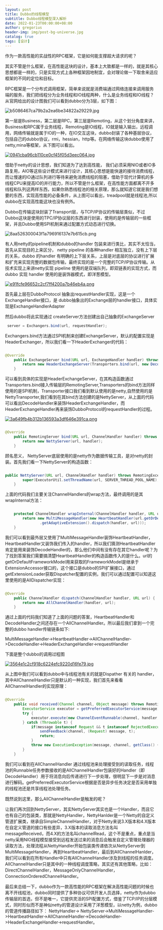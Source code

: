 ```yaml
---
layout: post
title: Dubbo的线程模型
subtitle: Dubbo线程模型深入解析
date: 2022-01-23T00:00:00+08:00
author: gregorius
header-img: img/post-bg-universe.jpg
catalog: true
tags: [设计]
---
```


作为一款高性能的实战性的RPC框架，它是如何能支撑超大请求的呢？

其实不管是什么框架，在高性能这块的设计，基本上大致都是一样的，就是其核心思想都是一样的，只是实现方式上各种框架因地制宜，会对理论做一下取舍来适应框架的不同的定位和目标。

RPC框架是一个分布式调用框架，简单来说就是消费端通过网络连接来调用服务端的服务，我们把线程分为业务线程和IO线程两种，什么是业务线程和IO线程？从官网给出的设计图我们可以看到dubbo分为3层，如下图：

![b5086467ca79b2a2ea6be34822a29229.jpg](https://www.gpic.xyz:8090/images/2022/01/22/b5086467ca79b2a2ea6be34822a29229.jpg)

第一层是Business，第二层是RPC，第三层是Remoting，从这个划分角度来讲，Business和RPC属于业务线程，Remoting是IO线程，IO就是输入输出，远程调用，网络传输就是属于IO的一种，在IO交互这块，dubbo封装了各种基层协议，包括自己的dubbo协议，rmi，hessian，http等。在网络传输这块dubbo使用了netty,mina等框架，从下图可以看出。

[![0941cba96cb110ce0cf45f05d3eec064.jpg](https://www.gpic.xyz:8090/images/2022/01/22/0941cba96cb110ce0cf45f05d3eec064.jpg)](https://www.gpic.xyz:8090/image/dNlaA)

借助于netty的设计思想，我们知道为了达到高性能，
我们必须采用NIO或者IO多路复用，AIO等这些设计模式来进行设计，其核心思想是能快速的接待消费线程，而让慢速的IO通过队列进行等待来避免消费线程的阻塞，借助于现代计算机的多线程CPU来提高IO的并行能力，所以不管是什么框架，在高性能方面都离不开多线程和队列这两样东西，如果你熟悉线程池的相关原理，那么就知道它就是我们想要的东西，实现高性能的必备条件，从上图可以看出，treadpool就是线程池,所以dubbo在实现高性能这块也没有例外。

Dubbo在传输这块封装了Transport层，与TCP/IP协议的传输层类似，不过Dubbo这块是使用的TPC/IP协议层的东西进行封装，使用的是传输层的一些框架，并且Dubbo使用SPI机制来通过配置方式动态进行切换。

![8aa526300043f1a796916137e7b615cb.png](https://www.gpic.xyz:8090/images/2022/01/23/8aa526300043f1a796916137e7b615cb.png)

有人用netty的pipeline机制和dubbo的handler 包装来进行类比，其实不太恰当，首先从实现目的上来区分， netty pipeline 的各种handler 相互独立，没有上下层的关系，dubbo 的handler 有明确的上下层关系，上层是对底层的协议进行扩展和扩充来实现完整的数据包传输，最终实现的是一个完整的TCP/IP协议传输。从技术实现上来讲netty实现 pipeline 使用的是双端队列，即双链表的实现方式，而 dubbo 实现 handler 使用的是装饰器模式，即洋葱模型。

[![e91fcfe96652c2cf7ff4200a7b46eb4a.png](https://www.gpic.xyz:8090/images/2022/02/05/e91fcfe96652c2cf7ff4200a7b46eb4a.png)](https://www.gpic.xyz:8090/image/Rsfnl)

首先最上层在DubboProtocol 抽象出requestHandler实现，这是一个ExchangeHandler接口，是 dubbo抽象出的Exchange层的handler接口，具体实现是ExchangeHandlerAdapter

然后dubbo将此实现通过 createServer方法创建出自己抽象的ExchangeServer

``` java
 server = Exchangers.bind(url, requestHandler);
```

Exchangers.bind方法通过SPI机制来创建ExchangeServer，默认的配置实现是HeaderExchanger，所以我们看一下HeaderExchanger的代码：

``` java

@Override
    public ExchangeServer bind(URL url, ExchangeHandler handler) throws RemotingException {
        return new HeaderExchangeServer(Transporters.bind(url, new DecodeHandler(new HeaderExchangeHandler(handler))));
    }

```
可以看到具体的实现是HeaderExchangeServer，在其构造函数通过Transporters.bind接入传输层的RemotingServer,Transporters的bind方法同样使用的是SPI机制，Transporter接口我们看到默认使用的是netty,自然使用的是NettyTransporter,我们看到在其bind方法创建的是NettyServer，从上面的代码可以看出DecodeHandler来装饰HeaderExchangeHandler，而HeaderExchangeHandler再来装饰DubboProtocol的requestHandler的过程。

[![3a649fb4b312b136593a3df646e391ca.png](https://www.gpic.xyz:8090/images/2022/01/23/3a649fb4b312b136593a3df646e391ca.png)](https://www.gpic.xyz:8090/image/dKt3Z)

``` java

@Override
    public RemotingServer bind(URL url, ChannelHandler handler) throws RemotingException {
        return new NettyServer(url, handler);
    }
```

顾名思义， NettyServer底层使用的是netty作为数据传输工具，是对netty的封装。首先我们看一下NettyServer的构造函数：

``` java

public NettyServer(URL url, ChannelHandler handler) throws RemotingException {
        super(ExecutorUtil.setThreadName(url, SERVER_THREAD_POOL_NAME), ChannelHandlers.wrap(handler, url));
    }
```
上面的代码我们主要关注ChannelHandlers的wrap方法，最终调用的是其wrapInternal方法：

``` java

    protected ChannelHandler wrapInternal(ChannelHandler handler, URL url) {
        return new MultiMessageHandler(new HeartbeatHandler(url.getOrDefaultFrameworkModel().getExtensionLoader(Dispatcher.class)
                .getAdaptiveExtension().dispatch(handler, url)));
    }
```

我们可以看到最外层又使用了MultiMessageHandler装饰HeartbeatHandler，HeartbeatHandler又装饰我们传入的handler，所以我们猜测HeartbeatHandler肯定是用来装饰DecodeHandler的，那么他们中间有没有存在其它handler呢？为了找到答案我们需要搞清楚HeartbeatHandler的构造函数传入的是什么。url的getOrDefaultFrameworkModel用来获取的FrameworkModel是继承于ExtensionAccessor接口的，这个接口是dubbo的SPI扩展接口，通过getExtensionLoader获取Dispatcher配置的实例，我们可以通过配置可以知道这里使用的是AllDispatcher实现：

``` java

@Override
    public ChannelHandler dispatch(ChannelHandler handler, URL url) {
        return new AllChannelHandler(handler, url);
    }

```

通过上面的代码我们知道了上面的问题的答案，HeartbeatHandler和DecodeHandler之间还存在一个AllChannelHandler。所以最后我们拿到一个完整的dubbo handler传输链条如下:

MultiMessageHandler->HeartbeatHandler->AllChannelHandler->DecodeHandler->HeaderExchangeHandler->requestHandler

下面是整个dubbo的调用过程图


[![3564e1c2cf918c6224efc9220d16fe79.jpg](https://www.gpic.xyz:8090/images/2022/01/22/3564e1c2cf918c6224efc9220d16fe79.jpg)](https://www.gpic.xyz:8090/image/dNg9M)

从上图中我们可以看到dubbo中与线程池有关的就是Dispather 有关的 handler，其中AllChannelHandler只是默认的一种实现，我们首先来看看AllChannelHandler的实现原理：

``` java

@Override
    public void received(Channel channel, Object message) throws RemotingException {
        ExecutorService executor = getPreferredExecutorService(message);
        try {
            executor.execute(new ChannelEventRunnable(channel, handler, ChannelState.RECEIVED, message));
        } catch (Throwable t) {
            if(message instanceof Request && t instanceof RejectedExecutionException){
                sendFeedback(channel, (Request) message, t);
                return;
            }
            throw new ExecutionException(message, channel, getClass() + " error when process received event .", t);
        }
    }
```

我们可以看到在AllChannelHandler 通过线程池来处理接受到的读取任务，线程池的Runnable任务参数接收的是AllChannelHandler包装好的Handler（即DecodeHandler）用于将消息向后传递进行下一步处理，很明显下一步是对消息进行解码。getPreferredExecutorService根据是否是异步任务决定是否采用单独的线程池还是共享线程池处理任务。

既然说到这里，那么AllChannelHandler是触发的呢？

让我们再次回到NettyServer，其实NettyServer其实也是一个Handler，而且它也有自己的包装类，那就是NettyHandler，NettyHanlder是一个Netty的自定义管道扩展类，继承自SimpleChannelHandler，对于Netty来说3.X版本和4.X版本在自定义管道的接口有些差异，3.X版本的读取消息方法名叫messageReceived，而4.X的方法名叫channelRead，这个不是重点，重点是当netty采用NIO线程模型接受到远程发送过来的消息后会触发自定义管理处理器的读取方法，处理流程从NettyHandler开始包装类传递依次从NettyServer到MultiMessageHandler，再到HeartbeatHandler，最后到AllChannelHanlder，我们可以看到在所有Handler中只有AllChannelHandler涉及到线程的任务调度。AllChannelHandler只是其中的一种线程调度策略，其实还有其他策略，比如：DirectChannelHandler，MessageOnlyChannelHandler，ConnectionOrderedChannelHandler。

最后来总结一下，dubbo作为一款高性能的RPC框架在解决高性能问题的时候也离不开线程池，dubbo同时提供了多种协议可供开发人员选择，netty作为dubbo传输层的首选，但不是唯一，它提供灵活的SPI配置方式，借鉴了TCP/IP的分层模式，同时形似而不是神似netty的管道设计采用了洋葱模型，以netty为例，dubbo的管道传播路径如下：
NettyHandler-> NettyServer->MultiMessageHandler->HeartbeatHandler->AllChannelHandler->DecodeHandler->HeaderExchangeHandler->requestHandler。
